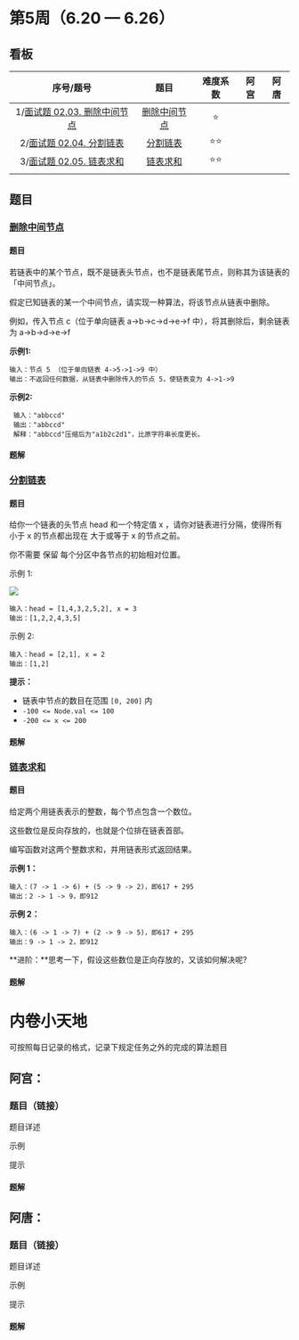 # 第5周（6.20 — 6.26）

## 看板

|                          序号/题号                           |             题目              |   难度系数   | 阿宫 | 阿唐 |
| :----------------------------------------------------------: | :---------------------------: | :----------: | :--: | :--: |
| 1/[面试题 02.03. 删除中间节点](https://leetcode.cn/problems/compress-string-lcci/) | [删除中间节点](#删除中间节点) |    :star:    |      |      |
| 2/[面试题 02.04. 分割链表](https://leetcode.cn/problems/partition-list-lcci/) |     [分割链表](#分割链表)     | :star::star: |      |      |
| 3/[面试题 02.05. 链表求和](https://leetcode.cn/problems/sum-lists-lcci/) |     [链表求和](#链表求和)     | :star::star: |      |      |
|                                                              |                               |              |      |      |

## 题目

### [删除中间节点](https://leetcode.cn/problems/delete-middle-node-lcci/)

#### 题目

若链表中的某个节点，既不是链表头节点，也不是链表尾节点，则称其为该链表的「中间节点」。

假定已知链表的某一个中间节点，请实现一种算法，将该节点从链表中删除。

例如，传入节点 c（位于单向链表 a->b->c->d->e->f 中），将其删除后，剩余链表为 a->b->d->e->f

**示例1:**

```
输入：节点 5 （位于单向链表 4->5->1->9 中）
输出：不返回任何数据，从链表中删除传入的节点 5，使链表变为 4->1->9
```

**示例2:**

```
 输入："abbccd"
 输出："abbccd"
 解释："abbccd"压缩后为"a1b2c2d1"，比原字符串长度更长。
```



#### 题解





### [分割链表](https://leetcode.cn/problems/partition-list-lcci/)

#### 题目

给你一个链表的头节点 head 和一个特定值 x ，请你对链表进行分隔，使得所有 小于 x 的节点都出现在 大于或等于 x 的节点之前。

你不需要 保留 每个分区中各节点的初始相对位置。

示例 1:

![](C:\Users\Tangshanjie\AppData\Roaming\Typora\typora-user-images\image-20220701223242156.png)

```
输入：head = [1,4,3,2,5,2], x = 3
输出：[1,2,2,4,3,5]
```

示例 2:

```
输入：head = [2,1], x = 2
输出：[1,2]
```

**提示：**

- 链表中节点的数目在范围 `[0, 200]` 内
- `-100 <= Node.val <= 100`
- `-200 <= x <= 200`

#### 题解



### [链表求和](https://leetcode.cn/problems/sum-lists-lcci/)

#### 题目

给定两个用链表表示的整数，每个节点包含一个数位。

这些数位是反向存放的，也就是个位排在链表首部。

编写函数对这两个整数求和，并用链表形式返回结果。

**示例 1：**

```
输入：(7 -> 1 -> 6) + (5 -> 9 -> 2)，即617 + 295
输出：2 -> 1 -> 9，即912
```

**示例 2：**

```
输入：(6 -> 1 -> 7) + (2 -> 9 -> 5)，即617 + 295
输出：9 -> 1 -> 2，即912
```

**进阶：**思考一下，假设这些数位是正向存放的，又该如何解决呢?

#### 题解



# 内卷小天地

可按照每日记录的格式，记录下规定任务之外的完成的算法题目

## 阿宫：

### 题目（链接）

题目详述

示例

提示

#### 题解

## 阿唐：

### 题目（链接）

题目详述

示例

提示

#### 题解